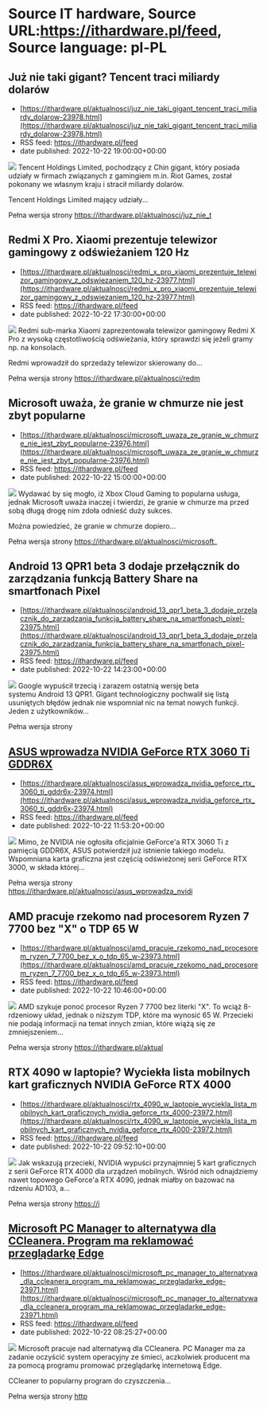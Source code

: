 # Source IT hardware, Source URL:https://ithardware.pl/feed, Source language: pl-PL

## Już nie taki gigant? Tencent traci miliardy dolarów
 - [https://ithardware.pl/aktualnosci/juz_nie_taki_gigant_tencent_traci_miliardy_dolarow-23978.html](https://ithardware.pl/aktualnosci/juz_nie_taki_gigant_tencent_traci_miliardy_dolarow-23978.html)
 - RSS feed: https://ithardware.pl/feed
 - date published: 2022-10-22 19:00:00+00:00

<img src="https://ithardware.pl/artykuly/min/23978_1.jpg" />            Tencent Holdings Limited, pochodzący z Chin gigant, kt&oacute;ry posiada udziały w firmach związanych z gamingiem m.in. Riot Games, został pokonany we własnym kraju i stracił miliardy dolar&oacute;w.

Tencent Holdings Limited mający udziały...
            <p>Pełna wersja strony <a href="https://ithardware.pl/aktualnosci/juz_nie_taki_gigant_tencent_traci_miliardy_dolarow-23978.html">https://ithardware.pl/aktualnosci/juz_nie_t

## Redmi X Pro. Xiaomi prezentuje telewizor gamingowy z odświeżaniem 120 Hz
 - [https://ithardware.pl/aktualnosci/redmi_x_pro_xiaomi_prezentuje_telewizor_gamingowy_z_odswiezaniem_120_hz-23977.html](https://ithardware.pl/aktualnosci/redmi_x_pro_xiaomi_prezentuje_telewizor_gamingowy_z_odswiezaniem_120_hz-23977.html)
 - RSS feed: https://ithardware.pl/feed
 - date published: 2022-10-22 17:30:00+00:00

<img src="https://ithardware.pl/artykuly/min/23977_1.jpg" />            Redmi sub-marka Xiaomi zaprezentowała telewizor gamingowy&nbsp;Redmi X Pro z wysoką częstotliwością odświeżania, kt&oacute;ry sprawdzi się jeżeli gramy np. na konsolach.

Redmi wprowadził do sprzedaży telewizor skierowany do...
            <p>Pełna wersja strony <a href="https://ithardware.pl/aktualnosci/redmi_x_pro_xiaomi_prezentuje_telewizor_gamingowy_z_odswiezaniem_120_hz-23977.html">https://ithardware.pl/aktualnosci/redm

## Microsoft uważa, że granie w chmurze nie jest zbyt popularne
 - [https://ithardware.pl/aktualnosci/microsoft_uwaza_ze_granie_w_chmurze_nie_jest_zbyt_popularne-23976.html](https://ithardware.pl/aktualnosci/microsoft_uwaza_ze_granie_w_chmurze_nie_jest_zbyt_popularne-23976.html)
 - RSS feed: https://ithardware.pl/feed
 - date published: 2022-10-22 15:00:00+00:00

<img src="https://ithardware.pl/artykuly/min/23976_1.jpg" />            Wydawać by się mogło, iż Xbox Cloud Gaming to popularna usługa, jednak Microsoft uważa inaczej i twierdzi, że granie w chmurze ma przed sobą długą drogę nim zdoła odnieść duży sukces.

Można powiedzieć, że granie w chmurze dopiero...
            <p>Pełna wersja strony <a href="https://ithardware.pl/aktualnosci/microsoft_uwaza_ze_granie_w_chmurze_nie_jest_zbyt_popularne-23976.html">https://ithardware.pl/aktualnosci/microsoft_

## Android 13 QPR1 beta 3 dodaje przełącznik do zarządzania funkcją Battery Share na smartfonach Pixel
 - [https://ithardware.pl/aktualnosci/android_13_qpr1_beta_3_dodaje_przelacznik_do_zarzadzania_funkcja_battery_share_na_smartfonach_pixel-23975.html](https://ithardware.pl/aktualnosci/android_13_qpr1_beta_3_dodaje_przelacznik_do_zarzadzania_funkcja_battery_share_na_smartfonach_pixel-23975.html)
 - RSS feed: https://ithardware.pl/feed
 - date published: 2022-10-22 14:23:00+00:00

<img src="https://ithardware.pl/artykuly/min/23975_1.jpg" />            Google wypuścił trzecią i zarazem ostatnią wersję beta systemu&nbsp;Android&nbsp;13 QPR1. Gigant technologiczny pochwalił się listą usuniętych błęd&oacute;w jednak nie wspomniał nic na temat nowych funkcji. Jeden z użytkownik&oacute;w...
            <p>Pełna wersja strony <a href="https://ithardware.pl/aktualnosci/android_13_qpr1_beta_3_dodaje_przelacznik_do_zarzadzania_funkcja_battery_share_na_smartfonach_pixel-23975.html">

## ASUS wprowadza NVIDIA GeForce RTX 3060 Ti GDDR6X
 - [https://ithardware.pl/aktualnosci/asus_wprowadza_nvidia_geforce_rtx_3060_ti_gddr6x-23974.html](https://ithardware.pl/aktualnosci/asus_wprowadza_nvidia_geforce_rtx_3060_ti_gddr6x-23974.html)
 - RSS feed: https://ithardware.pl/feed
 - date published: 2022-10-22 11:53:20+00:00

<img src="https://ithardware.pl/artykuly/min/23974_1.jpg" />            Mimo, że NVIDIA nie ogłosiła oficjalnie GeForce'a RTX 3060 Ti z pamięcią GDDR6X, ASUS potwierdził już istnienie takiego modelu. Wspomniana karta graficzna jest częścią odświeżonej serii GeForce&nbsp;RTX 3000, w składa kt&oacute;rej...
            <p>Pełna wersja strony <a href="https://ithardware.pl/aktualnosci/asus_wprowadza_nvidia_geforce_rtx_3060_ti_gddr6x-23974.html">https://ithardware.pl/aktualnosci/asus_wprowadza_nvidi

## AMD pracuje rzekomo nad procesorem Ryzen 7 7700 bez "X" o TDP 65 W
 - [https://ithardware.pl/aktualnosci/amd_pracuje_rzekomo_nad_procesorem_ryzen_7_7700_bez_x_o_tdp_65_w-23973.html](https://ithardware.pl/aktualnosci/amd_pracuje_rzekomo_nad_procesorem_ryzen_7_7700_bez_x_o_tdp_65_w-23973.html)
 - RSS feed: https://ithardware.pl/feed
 - date published: 2022-10-22 10:46:00+00:00

<img src="https://ithardware.pl/artykuly/min/23973_1.jpg" />            AMD szykuje ponoć procesor Ryzen 7 7700 bez literki &quot;X&quot;. To wciąż 8-rdzeniowy układ, jednak o niższym TDP, kt&oacute;re ma wynosić 65 W. Przecieki nie podają informacji na temat innych zmian, kt&oacute;re wiążą się ze zmniejszeniem...
            <p>Pełna wersja strony <a href="https://ithardware.pl/aktualnosci/amd_pracuje_rzekomo_nad_procesorem_ryzen_7_7700_bez_x_o_tdp_65_w-23973.html">https://ithardware.pl/aktual

## RTX 4090 w laptopie? Wyciekła lista mobilnych kart graficznych NVIDIA GeForce RTX 4000
 - [https://ithardware.pl/aktualnosci/rtx_4090_w_laptopie_wyciekla_lista_mobilnych_kart_graficznych_nvidia_geforce_rtx_4000-23972.html](https://ithardware.pl/aktualnosci/rtx_4090_w_laptopie_wyciekla_lista_mobilnych_kart_graficznych_nvidia_geforce_rtx_4000-23972.html)
 - RSS feed: https://ithardware.pl/feed
 - date published: 2022-10-22 09:52:10+00:00

<img src="https://ithardware.pl/artykuly/min/23972_1.jpg" />            Jak wskazują przecieki, NVIDIA wypuści&nbsp;przynajmniej 5 kart graficznych z serii GeForce RTX 4000 dla urządzeń mobilnych. Wśr&oacute;d nich odnajdziemy nawet topowego GeForce'a RTX 4090, jednak miałby on bazować na rdzeniu&nbsp;AD103, a...
            <p>Pełna wersja strony <a href="https://ithardware.pl/aktualnosci/rtx_4090_w_laptopie_wyciekla_lista_mobilnych_kart_graficznych_nvidia_geforce_rtx_4000-23972.html">https://i

## Microsoft PC Manager to alternatywa dla CCleanera. Program ma reklamować przeglądarkę Edge
 - [https://ithardware.pl/aktualnosci/microsoft_pc_manager_to_alternatywa_dla_ccleanera_program_ma_reklamowac_przegladarke_edge-23971.html](https://ithardware.pl/aktualnosci/microsoft_pc_manager_to_alternatywa_dla_ccleanera_program_ma_reklamowac_przegladarke_edge-23971.html)
 - RSS feed: https://ithardware.pl/feed
 - date published: 2022-10-22 08:25:27+00:00

<img src="https://ithardware.pl/artykuly/min/23971_1.jpg" />            Microsoft pracuje nad alternatywą dla CCleanera. PC Manager ma za zadanie oczyścić system operacyjny ze śmieci, aczkolwiek producent ma za pomocą programu promować przeglądarkę internetową Edge.

CCleaner to popularny program do czyszczenia...
            <p>Pełna wersja strony <a href="https://ithardware.pl/aktualnosci/microsoft_pc_manager_to_alternatywa_dla_ccleanera_program_ma_reklamowac_przegladarke_edge-23971.html">http
